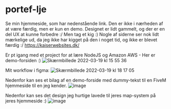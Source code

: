 # portef-lje
Se min hjemmeside, som har nedenstående link. Den er ikke i nærheden af at være færdig, men er kun en demo.
Designet er lidt gammelt, og der er en del UX at kunne forbedre :/
Men tag et kig :)
Nogle af siderne ser nok lidt mærkelige ud, da jeg ikke har kigget på den i noget tid, og ikke er blevet færdig :/
https://kaiserwebsites.dk/

Er pt igang med et project for at lære NodeJS og Amazon AWS - Her er demo-forsiden :)
![Skærmbillede 2022-03-19 kl  15 55 36](https://user-images.githubusercontent.com/101937668/159126147-6e77d2a9-77c5-474f-bdc7-49cfdc76029f.png)

Mit workflow i figma:
![Skærmbillede 2022-03-19 kl  18 17 05](https://user-images.githubusercontent.com/101937668/159131392-5d99aff9-f48d-4093-8e63-f34a6de94c10.png)


Nedenfor kan ses et bilag af en demo-forside med dummy-tekst til en FiveM hjemmeside til en jeg kender.
![image](https://user-images.githubusercontent.com/101937668/159125841-3d0f63d3-5cc1-416b-8147-71d7961fa961.png)

Nedenfor kan ses det design jeg hurtige lavede til jeres map-system på jeres hjemmeside :)
![image](https://user-images.githubusercontent.com/101937668/159125907-40de434e-adb4-4d25-9e2b-7a9710294505.png)
